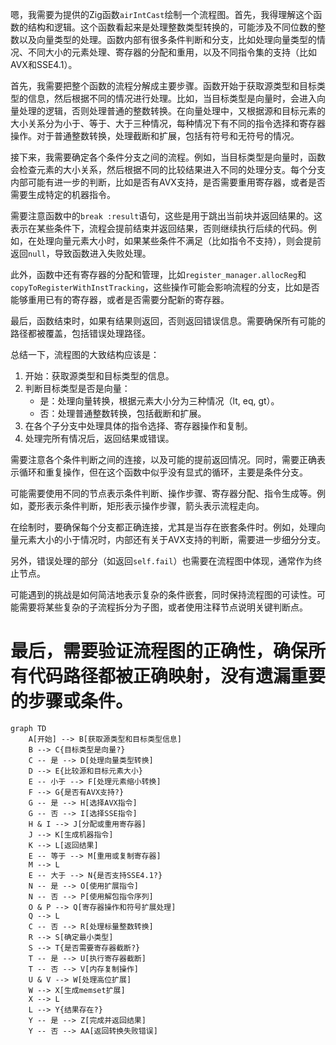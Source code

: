 嗯，我需要为提供的Zig函数`airIntCast`绘制一个流程图。首先，我得理解这个函数的结构和逻辑。这个函数看起来是处理整数类型转换的，可能涉及不同位数的整数以及向量类型的处理。函数内部有很多条件判断和分支，比如处理向量类型的情况、不同大小的元素处理、寄存器的分配和重用，以及不同指令集的支持（比如AVX和SSE4.1）。

首先，我需要把整个函数的流程分解成主要步骤。函数开始于获取源类型和目标类型的信息，然后根据不同的情况进行处理。比如，当目标类型是向量时，会进入向量处理的逻辑，否则处理普通的整数转换。在向量处理中，又根据源和目标元素的大小关系分为小于、等于、大于三种情况，每种情况下有不同的指令选择和寄存器操作。对于普通整数转换，处理截断和扩展，包括有符号和无符号的情况。

接下来，我需要确定各个条件分支之间的流程。例如，当目标类型是向量时，函数会检查元素的大小关系，然后根据不同的比较结果进入不同的处理分支。每个分支内部可能有进一步的判断，比如是否有AVX支持，是否需要重用寄存器，或者是否需要生成特定的机器指令。

需要注意函数中的`break :result`语句，这些是用于跳出当前块并返回结果的。这表示在某些条件下，流程会提前结束并返回结果，否则继续执行后续的代码。例如，在处理向量元素大小时，如果某些条件不满足（比如指令不支持），则会提前返回`null`，导致函数进入失败处理。

此外，函数中还有寄存器的分配和管理，比如`register_manager.allocReg`和`copyToRegisterWithInstTracking`，这些操作可能会影响流程的分支，比如是否能够重用已有的寄存器，或者是否需要分配新的寄存器。

最后，函数结束时，如果有结果则返回，否则返回错误信息。需要确保所有可能的路径都被覆盖，包括错误处理路径。

总结一下，流程图的大致结构应该是：

1. 开始：获取源类型和目标类型的信息。
2. 判断目标类型是否是向量：
   - 是：处理向量转换，根据元素大小分为三种情况（lt, eq, gt）。
   - 否：处理普通整数转换，包括截断和扩展。
3. 在各个子分支中处理具体的指令选择、寄存器操作和复制。
4. 处理完所有情况后，返回结果或错误。

需要注意各个条件判断之间的连接，以及可能的提前返回情况。同时，需要正确表示循环和重复操作，但在这个函数中似乎没有显式的循环，主要是条件分支。

可能需要使用不同的节点表示条件判断、操作步骤、寄存器分配、指令生成等。例如，菱形表示条件判断，矩形表示操作步骤，箭头表示流程走向。

在绘制时，要确保每个分支都正确连接，尤其是当存在嵌套条件时。例如，处理向量元素大小的小于情况时，内部还有关于AVX支持的判断，需要进一步细分分支。

另外，错误处理的部分（如返回`self.fail`）也需要在流程图中体现，通常作为终止节点。

可能遇到的挑战是如何简洁地表示复杂的条件嵌套，同时保持流程图的可读性。可能需要将某些复杂的子流程拆分为子图，或者使用注释节点说明关键判断点。

最后，需要验证流程图的正确性，确保所有代码路径都被正确映射，没有遗漏重要的步骤或条件。
================================================
```mermaid
graph TD
    A[开始] --> B[获取源类型和目标类型信息]
    B --> C{目标类型是向量?}
    C -- 是 --> D[处理向量类型转换]
    D --> E{比较源和目标元素大小}
    E -- 小于 --> F[处理元素缩小转换]
    F --> G{是否有AVX支持?}
    G -- 是 --> H[选择AVX指令]
    G -- 否 --> I[选择SSE指令]
    H & I --> J[分配或重用寄存器]
    J --> K[生成机器指令]
    K --> L[返回结果]
    E -- 等于 --> M[重用或复制寄存器]
    M --> L
    E -- 大于 --> N{是否支持SSE4.1?}
    N -- 是 --> O[使用扩展指令]
    N -- 否 --> P[使用解包指令序列]
    O & P --> Q[寄存器操作和符号扩展处理]
    Q --> L
    C -- 否 --> R[处理标量整数转换]
    R --> S[确定最小类型]
    S --> T{是否需要寄存器截断?}
    T -- 是 --> U[执行寄存器截断]
    T -- 否 --> V[内存复制操作]
    U & V --> W[处理高位扩展]
    W --> X[生成memset扩展]
    X --> L
    L --> Y{结果存在?}
    Y -- 是 --> Z[完成并返回结果]
    Y -- 否 --> AA[返回转换失败错误]
```